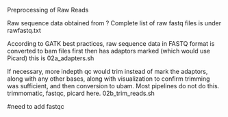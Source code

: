 Preprocessing of Raw Reads

Raw sequence data obtained from ? Complete list of raw fastq files is under rawfastq.txt

According to GATK best practices, raw sequence data in FASTQ format is converted to bam files first then has adaptors marked (which would use Picard) this is 02a_adapters.sh

If necessary, more indepth qc would trim instead of mark the adaptors, along with any other bases, along with visualization to confirm trimming was sufficient, and then conversion to ubam. Most pipelines do not do this.
trimmomatic, fastqc, picard here. 02b_trim_reads.sh

#need to add fastqc
